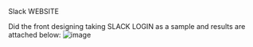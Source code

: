 Slack WEBSITE

Did the front designing taking SLACK LOGIN as a sample and results are attached below:
![image](https://user-images.githubusercontent.com/36601848/189937579-02c0a53e-6688-43b0-9ec9-607f423634f4.png)

